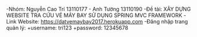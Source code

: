 -Nhóm: Nguyễn Cao Trí 13110177 - Anh Tường 13110190
-Đề tài: XÂY DỰNG WEBSITE TRA CỨU VÉ MÁY BAY SỬ DỤNG SPRING MVC FRAMEWORK
-Link Website: https://datvemaybay2017.herokuapp.com
-Đăng nhập trang quản lý:
  +username: tri123
  +password: 12345678
